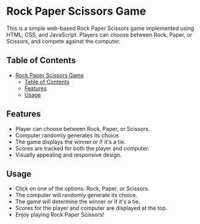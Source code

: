 # Rock Paper Scissors Game

This is a simple web-based Rock Paper Scissors game implemented using HTML, CSS, and JavaScript. Players can choose between Rock, Paper, or Scissors, and compete against the computer.

## Table of Contents

- [Rock Paper Scissors Game](#rock-paper-scissors-game)
  - [Table of Contents](#table-of-contents)
  - [Features](#features)
  - [Usage](#usage)

## Features

- Player can choose between Rock, Paper, or Scissors.
- Computer randomly generates its choice.
- The game displays the winner or if it's a tie.
- Scores are tracked for both the player and computer.
- Visually appealing and responsive design.

## Usage

- Click on one of the options: Rock, Paper, or Scissors.
- The computer will randomly generate its choice.
- The game will determine the winner or if it's a tie.
- Scores for the player and computer are displayed at the top.
- Enjoy playing Rock Paper Scissors!
